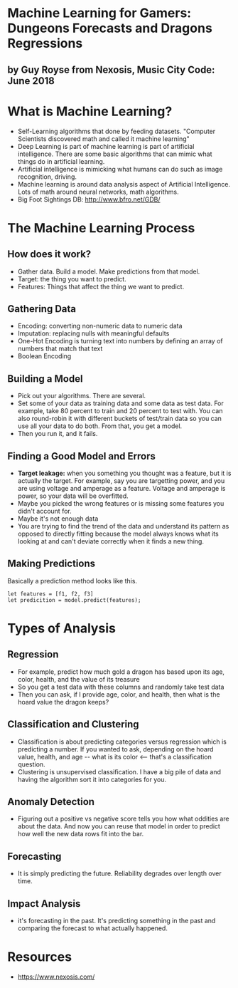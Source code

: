 # Machine Learning for Gamers: Dungeons Forecasts and Dragons Regressions
## by Guy Royse from Nexosis, Music City Code: June 2018

# What is Machine Learning?
- Self-Learning algorithms that done by feeding datasets. "Computer Scientists discovered math and called it machine learning"
- Deep Learning is part of machine learning is part of artificial intelligence. There are some basic algorithms that can mimic what things do in artificial learning.
- Artificial intelligence is mimicking what humans can do such as image recognition, driving.
- Machine learning is around data analysis aspect of Artificial Intelligence. Lots of math around neural networks, math algorithms.
- Big Foot Sightings DB: http://www.bfro.net/GDB/ 

# The Machine Learning Process
## How does it work?
- Gather data. Build a model. Make predictions from that model.
- Target: the thing you want to predict. 
- Features: Things that affect the thing we want to predict. 

## Gathering Data
- Encoding: converting non-numeric data to numeric data
- Imputation: replacing nulls with meaningful defaults
- One-Hot Encoding is turning text into numbers by defining an array of numbers that match that text
- Boolean Encoding

## Building a Model
- Pick out your algorithms. There are several.
- Set some of your data as training data and some data as test data. For example, take 80 percent to train and 20 percent to test with. You can also round-robin it with different buckets of test/train data so you can use all your data to do both. From that, you get a model.
- Then you run it, and it fails. 

## Finding a Good Model and Errors
- **Target leakage:** when you something you thought was a feature, but it is actually the target. For example, say you are targetting power, and you are using voltage and amperage as a feature. Voltage and amperage is power, so your data will be overfitted.
- Maybe you picked the wrong features or is missing some features you didn't account for.
- Maybe it's not enough data
- You are trying to find the trend of the data and understand its pattern as opposed to directly fitting because the model always knows what its looking at and can't deviate correctly when it finds a new thing.

## Making Predictions
Basically a prediction method looks like this.
```
let features = [f1, f2, f3]
let predicition = model.predict(features);
```
# Types of Analysis
## Regression
- For example, predict how much gold a dragon has based upon its age, color, health, and the value of its treasure
- So you get a test data with these columns and randomly take test data
- Then you can ask, if I provide age, color, and health, then what is the hoard value the dragon keeps?

## Classification and Clustering
- Classification is about predicting categories versus regression which is predicting a number. If you wanted to ask, depending on the hoard value, health, and age -- what is its color <-- that's a classification question.
- Clustering is unsupervised classification. I have a big pile of data and having the algorithm sort it into categories for you.

## Anomaly Detection
- Figuring out a positive vs negative score tells you how what oddities are about the data. And now you can reuse that model in order to predict how well the new data rows fit into the bar.

## Forecasting
- It is simply predicting the future. Reliability degrades over length over time. 

## Impact Analysis
- it's forecasting in the past. It's predicting something in the past and comparing the forecast to what actually happened. 

# Resources
- https://www.nexosis.com/

